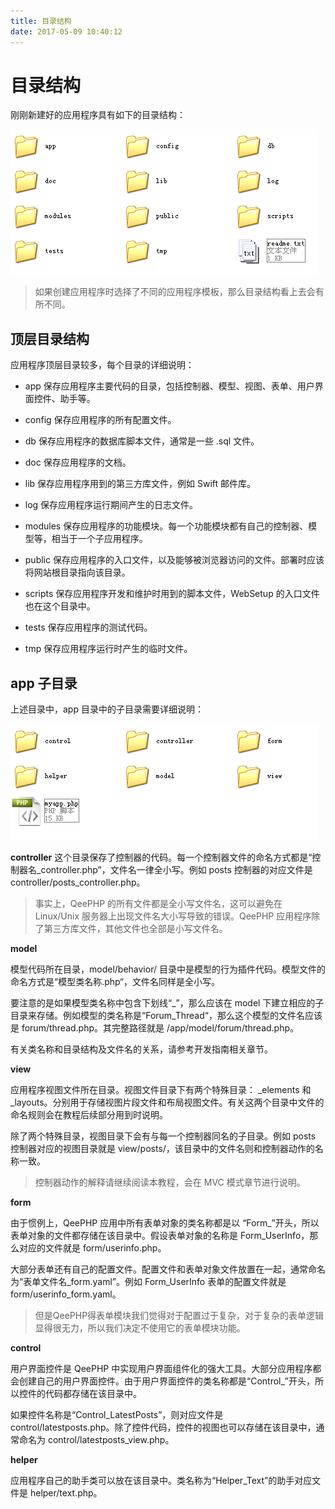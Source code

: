 ```yaml
---
title: 目录结构
date: 2017-05-09 10:40:12
---
```

# 目录结构
刚刚新建好的应用程序具有如下的目录结构：

![](media/14943829498647.png)
> 如果创建应用程序时选择了不同的应用程序模板，那么目录结构看上去会有所不同。

## 顶层目录结构
应用程序顶层目录较多，每个目录的详细说明：

* app
保存应用程序主要代码的目录，包括控制器、模型、视图、表单、用户界面控件、助手等。

* config
保存应用程序的所有配置文件。

* db
保存应用程序的数据库脚本文件，通常是一些 .sql 文件。

* doc
保存应用程序的文档。

* lib
保存应用程序用到的第三方库文件，例如 Swift 邮件库。

* log
保存应用程序运行期间产生的日志文件。

* modules
保存应用程序的功能模块。每一个功能模块都有自己的控制器、模型等，相当于一个子应用程序。

* public
保存应用程序的入口文件，以及能够被浏览器访问的文件。部署时应该将网站根目录指向该目录。

* scripts
保存应用程序开发和维护时用到的脚本文件，WebSetup 的入口文件也在这个目录中。

* tests
保存应用程序的测试代码。

* tmp
保存应用程序运行时产生的临时文件。

## app 子目录
上述目录中，app 目录中的子目录需要详细说明：

![](media/14943838667926.png)

**controller**
这个目录保存了控制器的代码。每一个控制器文件的命名方式都是“控制器名_controller.php”，文件名一律全小写。例如 posts 控制器的对应文件是 controller/posts_controller.php。
>事实上，QeePHP 的所有文件都是全小写文件名，这可以避免在 Linux/Unix 服务器上出现文件名大小写导致的错误。QeePHP 应用程序除了第三方库文件，其他文件也全部是小写文件名。

**model**

模型代码所在目录，model/behavior/ 目录中是模型的行为插件代码。模型文件的命名方式是“模型类名称.php“，文件名同样是全小写。

要注意的是如果模型类名称中包含下划线“_”，那么应该在 model 下建立相应的子目录来存储。例如模型的类名称是“Forum_Thread“，那么这个模型的文件名应该是 forum/thread.php。其完整路径就是 /app/model/forum/thread.php。

有关类名称和目录结构及文件名的关系，请参考开发指南相关章节。

**view**

应用程序视图文件所在目录。视图文件目录下有两个特殊目录： _elements 和 _layouts。分别用于存储视图片段文件和布局视图文件。有关这两个目录中文件的命名规则会在教程后续部分用到时说明。

除了两个特殊目录，视图目录下会有与每一个控制器同名的子目录。例如 posts 控制器对应的视图目录就是 view/posts/，该目录中的文件名则和控制器动作的名称一致。
>控制器动作的解释请继续阅读本教程，会在 MVC 模式章节进行说明。

**form**

由于惯例上，QeePHP 应用中所有表单对象的类名称都是以 “Form_”开头，所以表单对象的文件都存储在该目录中。假设表单对象的名称是 Form_UserInfo，那么对应的文件就是 form/userinfo.php。

大部分表单还有自己的配置文件。配置文件和表单对象文件放置在一起，通常命名为“表单文件名_form.yaml”。例如 Form_UserInfo 表单的配置文件就是 form/userinfo_form.yaml。
>但是QeePHP得表单模块我们觉得对于配置过于复杂，对于复杂的表单逻辑显得很无力，所以我们决定不使用它的表单模块功能。

**control**

用户界面控件是 QeePHP 中实现用户界面组件化的强大工具。大部分应用程序都会创建自己的用户界面控件。由于用户界面控件的类名称都是“Control_”开头，所以控件的代码都存储在该目录中。

如果控件名称是“Control_LatestPosts”，则对应文件是 control/latestposts.php。除了控件代码，控件的视图也可以存储在该目录中，通常命名为 control/latestposts_view.php。

**helper**

应用程序自己的助手类可以放在该目录中。类名称为“Helper_Text”的助手对应文件是 helper/text.php。

